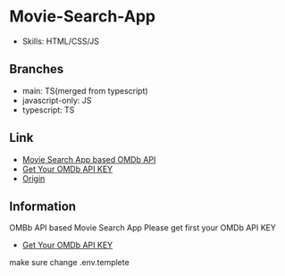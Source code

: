 # Movie-Search-App

- Skills: HTML/CSS/JS

## Branches

- main: TS(merged from typescript)
- javascript-only: JS
- typescript: TS

## Link

- [Movie Search App based OMDb API](https://movie-search-app-fawn.vercel.app/#/)
- [Get Your OMDb API KEY](http://www.omdbapi.com/apikey.aspx)
- [Origin](https://github.com/ParkYoungWoong/vanillajs-movie-app)

## Information

OMBb API based Movie Search App
Please get first your OMDb API KEY

- [Get Your OMDb API KEY](http://www.omdbapi.com/apikey.aspx)

make sure change .env.templete

